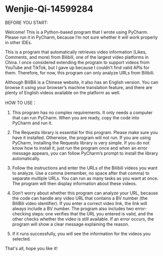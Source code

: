 # Wenjie-Qi-14599284

BEFORE YOU START: 

Welcome! This is a Python-based program that I wrote using PyCharm.
Please run it in PyCharm, because I’m not sure whether it will work properly in other IDEs.

This is a program that automatically retrieves video information (Likes, Comments, and more) from Bilibili, one of the largest video platforms in China.
I once considered extending the program to support videos from YouTube and TikTok, but I gave up because I couldn’t find valid APIs for them.
Therefore, for now, this program can only analyze URLs from Bilibili.

Although BiliBili is a Chinese website, it also has an English version. You can browse it using your browser’s machine translation feature, and there are plenty of English videos available on the platform as well.


HOW TO USE：

1. This program has no complex requirements. It only needs a computer that can run PyCharm.
When you are ready, copy the code into PyCharm and run it.

2. The Requests library is essential for this program. Please make sure you have it installed. Otherwise, the program will not run.
If you are using PyCharm, installing the Requests library is very simple. If you do not know how to install it, just run the program once and when an error message appears, you can follow PyCharm’s prompt to install the library automatically.

3. Follow the instructions and enter the URLs of the Bilibili videos you want to analyze.
Use a comma (remember, no space after that comma) to separate multiple URLs. You can run as many tasks as you want at once.
The program will then display information about these videos.

4. Don’t worry about whether this program can analyze your URL, because the code can handle any video URL that contains a BV number (the BiliBili video identifier). If you enter a correct video link, the link will always include a BV number.
The program also includes two error-checking steps: one verifies that the URL you entered is valid, and the other checks whether the video is still available. If an error occurs, the program will show a clear message explaining the reason.

5. If it runs successfully, you will see the information for the videos you selected.


That's all, hope you like it!
